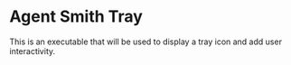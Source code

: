 # Agent Smith Tray
This is an executable that will be used to display a tray icon and add user interactivity.
